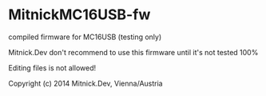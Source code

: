 MitnickMC16USB-fw
=================

compiled firmware for MC16USB (testing only)

Mitnick.Dev don't recommend to use this firmware until it's not tested 100%

Editing files is not allowed!

Copyright (c) 2014 Mitnick.Dev, Vienna/Austria
